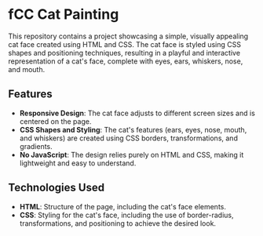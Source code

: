 # fCC Cat Painting

This repository contains a project showcasing a simple, visually appealing cat face created using HTML and CSS. The cat face is styled using CSS shapes and positioning techniques, resulting in a playful and interactive representation of a cat's face, complete with eyes, ears, whiskers, nose, and mouth.

## Features

- **Responsive Design**: The cat face adjusts to different screen sizes and is centered on the page.
- **CSS Shapes and Styling**: The cat's features (ears, eyes, nose, mouth, and whiskers) are created using CSS borders, transformations, and gradients.
- **No JavaScript**: The design relies purely on HTML and CSS, making it lightweight and easy to understand.

## Technologies Used

- **HTML**: Structure of the page, including the cat's face elements.
- **CSS**: Styling for the cat's face, including the use of border-radius, transformations, and positioning to achieve the desired look.
